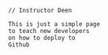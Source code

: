 ######
    // Instructor Deen
    
    This is just a simple page
    to teach new developers
    on how to deploy to
    Github
######